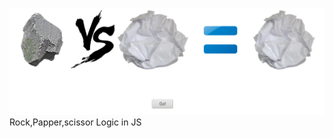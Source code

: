 ![Alt text](https://github.com/moseleygj/JavaScript/blob/master/RPS/Screenshot%20from%202017-08-04%2013-41-44.png)
Rock,Papper,scissor Logic in JS
